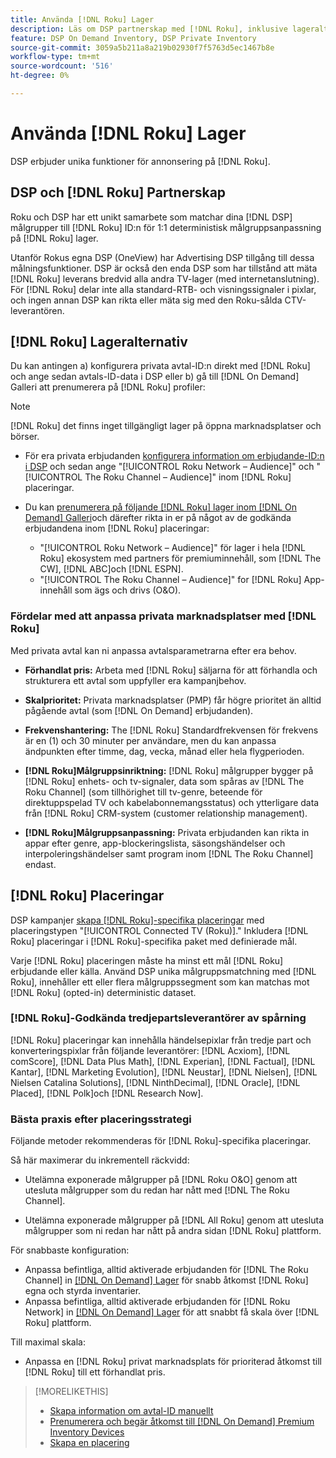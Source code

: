 ```yaml
---
title: Använda [!DNL Roku] Lager
description: Läs om DSP partnerskap med [!DNL Roku], inklusive lageralternativ, godkända tredjepartsleverantörer av spårning och bästa praxis för [!DNL Roku]-specifika placeringar.
feature: DSP On Demand Inventory, DSP Private Inventory
source-git-commit: 3059a5b211a8a219b02930f7f5763d5ec1467b8e
workflow-type: tm+mt
source-wordcount: '516'
ht-degree: 0%

---
```


# Använda [!DNL Roku] Lager

DSP erbjuder unika funktioner för annonsering på [!DNL Roku].

## DSP och [!DNL Roku] Partnerskap

Roku och DSP har ett unikt samarbete som matchar dina [!DNL DSP] målgrupper till [!DNL Roku] ID:n för 1:1 deterministisk målgruppsanpassning på [!DNL Roku] lager.

Utanför Rokus egna DSP (OneView) har Advertising DSP tillgång till dessa målningsfunktioner. DSP är också den enda DSP som har tillstånd att mäta [!DNL Roku] leverans bredvid alla andra TV-lager (med internetanslutning). För [!DNL Roku] delar inte alla standard-RTB- och visningssignaler i pixlar, och ingen annan DSP kan rikta eller mäta sig med den Roku-sålda CTV-leverantören.

## [!DNL Roku] Lageralternativ

Du kan antingen a) konfigurera privata avtal-ID:n direkt med [!DNL Roku] och ange sedan avtals-ID-data i DSP eller b) gå till [!DNL On Demand] Galleri att prenumerera på [!DNL Roku] profiler:

>[!NOTE]
>
>[!DNL Roku] det finns inget tillgängligt lager på öppna marknadsplatser och börser.

* För era privata erbjudanden [konfigurera information om erbjudande-ID:n i DSP](/help/dsp/inventory/deal-id-create.md) och sedan ange &quot;[!UICONTROL Roku Network – Audience]&quot; och &quot;[!UICONTROL The Roku Channel – Audience]&quot; inom [!DNL Roku] placeringar.<!-- Or do you target the deal ID?? I see those strings for Roku On Demand inventory. Clarify if all Roku private deals will show up as one or the other of these in Roku Private inventory in Roku placement settings. -->

* Du kan [prenumerera på följande [!DNL Roku] lager inom [!DNL On Demand] Galleri](/help/dsp/inventory/on-demand-inventory-subscribe.md)och därefter rikta in er på något av de godkända erbjudandena inom [!DNL Roku] placeringar:

   * &quot;[!UICONTROL Roku Network – Audience]&quot; för lager i hela [!DNL Roku] ekosystem med partners för premiuminnehåll, som [!DNL The CW], [!DNL ABC]och [!DNL ESPN].
   * &quot;[!UICONTROL The Roku Channel – Audience]&quot; for [!DNL Roku] App-innehåll som ägs och drivs (O&amp;O).

### Fördelar med att anpassa privata marknadsplatser med [!DNL Roku]

Med privata avtal kan ni anpassa avtalsparametrarna efter era behov.

* **Förhandlat pris:** Arbeta med [!DNL Roku] säljarna för att förhandla och strukturera ett avtal som uppfyller era kampanjbehov.

* **Skalprioritet:** Privata marknadsplatser (PMP) får högre prioritet än alltid pågående avtal (som [!DNL On Demand] erbjudanden).

* **Frekvenshantering:** The [!DNL Roku] Standardfrekvensen för frekvens är en (1) och 30 minuter per användare, men du kan anpassa ändpunkten efter timme, dag, vecka, månad eller hela flygperioden.<!-- Within the DSP placement settings? NO - you negotiate this with Roku, but Christine to confirm with Amanda whether you should be able to edit this in placement. -->

* **[!DNL Roku]Målgruppsinriktning:** [!DNL Roku] målgrupper bygger på [!DNL Roku] enhets- och tv-signaler, data som spåras av [!DNL The Roku Channel] (som tillhörighet till tv-genre, beteende för direktuppspelad TV och kabelabonnemangsstatus) och ytterligare data från [!DNL Roku] CRM-system (customer relationship management).

* **[!DNL Roku]Målgruppsanpassning:** Privata erbjudanden kan rikta in appar efter genre, app-blockeringslista, säsongshändelser och interpoleringshändelser samt program inom [!DNL The Roku Channel] endast.

## [!DNL Roku] Placeringar

DSP kampanjer [skapa [!DNL Roku]-specifika placeringar](/help/dsp/campaign-management/placements/placement-create.md) med placeringstypen &quot;[!UICONTROL Connected TV (Roku)].&quot; Inkludera [!DNL Roku] placeringar i [!DNL Roku]-specifika paket med definierade mål.

Varje [!DNL Roku] placeringen måste ha minst ett mål [!DNL Roku] erbjudande eller källa. Använd DSP unika målgruppsmatchning med [!DNL Roku], innehåller ett eller flera målgruppssegment som kan matchas mot [!DNL Roku] (opted-in) deterministic dataset.

### [!DNL Roku]-Godkända tredjepartsleverantörer av spårning

[!DNL Roku] placeringar kan innehålla händelsepixlar från tredje part och konverteringspixlar från följande leverantörer:  [!DNL Acxiom], [!DNL comScore], [!DNL Data Plus Math], [!DNL Experian], [!DNL Factual], [!DNL Kantar], [!DNL Marketing Evolution], [!DNL Neustar], [!DNL Nielsen], [!DNL Nielsen Catalina Solutions], [!DNL NinthDecimal], [!DNL Oracle], [!DNL Placed], [!DNL Polk]och [!DNL Research Now].

### Bästa praxis efter placeringsstrategi

Följande metoder rekommenderas för [!DNL Roku]-specifika placeringar.

Så här maximerar du inkrementell räckvidd:

* Utelämna exponerade målgrupper på [!DNL Roku O&O] genom att utesluta målgrupper som du redan har nått med [!DNL The Roku Channel].

* Utelämna exponerade målgrupper på [!DNL All Roku] genom att utesluta målgrupper som ni redan har nått på andra sidan [!DNL Roku] plattform.

För snabbaste konfiguration:

* Anpassa befintliga, alltid aktiverade erbjudanden för [!DNL The Roku Channel] in [[!DNL On Demand] Lager](/help/dsp/inventory/on-demand-inventory-subscribe.md) för snabb åtkomst [!DNL Roku] egna och styrda inventarier.
* Anpassa befintliga, alltid aktiverade erbjudanden för [!DNL Roku Network] in [[!DNL On Demand] Lager](/help/dsp/inventory/on-demand-inventory-subscribe.md) för att snabbt få skala över [!DNL Roku] plattform.

Till maximal skala:

* Anpassa en [!DNL Roku] privat marknadsplats för prioriterad åtkomst till [!DNL Roku] till ett förhandlat pris.

>[!MORELIKETHIS]
>
>* [Skapa information om avtal-ID manuellt](/help/dsp/inventory/deal-id-create.md)
> * [Prenumerera och begär åtkomst till [!DNL On Demand] Premium Inventory Devices](/help/dsp/inventory/on-demand-inventory-subscribe.md)
>* [Skapa en placering](/help/dsp/campaign-management/placements/placement-create.md)

